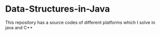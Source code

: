 # Data-Structures-in-Java
This repository has a source codes of different platforms which I solve in java and C++ 
